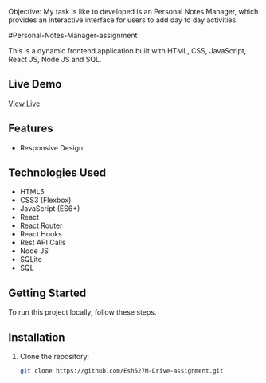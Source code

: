 Objective: My task is like to developed is an Personal Notes Manager, which provides an interactive interface for users to add day to day activities.


#Personal-Notes-Manager-assignment

This is a dynamic frontend application built with HTML, CSS, JavaScript, React JS, Node JS and SQL.

## Live Demo 
[View Live]()

## Features
- Responsive Design

## Technologies Used
- HTML5
- CSS3 (Flexbox)
- JavaScript (ES6+)
- React
- React Router
- React Hooks
- Rest API Calls
- Node JS
- SQLite
- SQL

## Getting Started
To run this project locally, follow these steps.

## Installation

1. Clone the repository:
   ```bash
   git clone https://github.com/Esh527M-Drive-assignment.git
